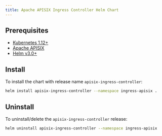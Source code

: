 ```yaml
---
title: Apache APISIX Ingress Controller Helm Chart
---
```


<!--
#
# Licensed to the Apache Software Foundation (ASF) under one or more
# contributor license agreements.  See the NOTICE file distributed with
# this work for additional information regarding copyright ownership.
# The ASF licenses this file to You under the Apache License, Version 2.0
# (the "License"); you may not use this file except in compliance with
# the License.  You may obtain a copy of the License at
#
#     http://www.apache.org/licenses/LICENSE-2.0
#
# Unless required by applicable law or agreed to in writing, software
# distributed under the License is distributed on an "AS IS" BASIS,
# WITHOUT WARRANTIES OR CONDITIONS OF ANY KIND, either express or implied.
# See the License for the specific language governing permissions and
# limitations under the License.
#
-->

## Prerequisites

- [Kubernetes 1.12+](https://kubernetes.io/docs/setup/)
- [Apache APISIX](https://github.com/apache/apisix#configure-and-installation)
- [Helm v3.0+](https://helm.sh/docs/intro/quickstart/#install-helm)

## Install

To install the chart with release name `apisix-ingress-controller`:

```bash
helm install apisix-ingress-controller --namespace ingress-apisix .
```

## Uninstall

To uninstall/delete the `apisix-ingress-controller` release:

```bash
helm uninstall apisix-ingress-controller --namespace ingress-apisix
```
